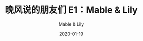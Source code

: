 ---
title: 晚风说的朋友们 E1：Mable & Lily
date: 2020-01-19
author: Mable & Lily
tags: ["播客", "晚风说的朋友们"]
---